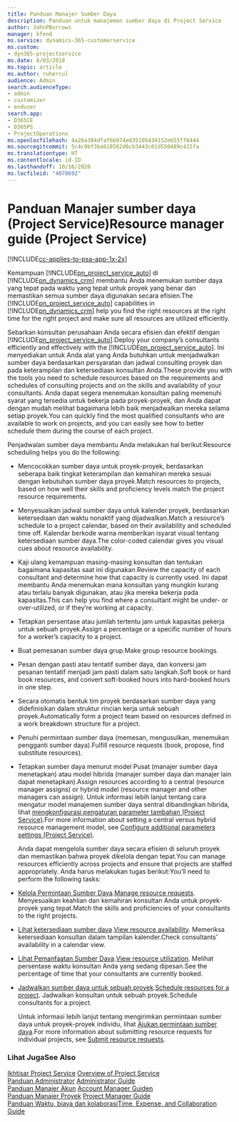 ```yaml
---
title: Panduan Manajer Sumber Daya
description: Panduan untuk manajemen sumber daya di Project Service
author: JohnPBurrows
manager: kfend
ms.service: dynamics-365-customerservice
ms.custom:
- dyn365-projectservice
ms.date: 8/03/2018
ms.topic: article
ms.author: ruhercul
audience: Admin
search.audienceType:
- admin
- customizer
- enduser
search.app:
- D365CE
- D365PS
- ProjectOperations
ms.openlocfilehash: 4a26a384dfaf6b974ed35105434152e655ff6444
ms.sourcegitcommit: 5c4c9bf3ba018562d6cb3443c01d550489c415fa
ms.translationtype: HT
ms.contentlocale: id-ID
ms.lasthandoff: 10/16/2020
ms.locfileid: "4078692"
---
```

# <a name="resource-manager-guide-project-service"></a><span data-ttu-id="f6ca7-103">Panduan Manajer sumber daya (Project Service)</span><span class="sxs-lookup"><span data-stu-id="f6ca7-103">Resource manager guide (Project Service)</span></span>

[!INCLUDE[cc-applies-to-psa-app-1x-2x](../includes/cc-applies-to-psa-app-1x-2x.md)]

<span data-ttu-id="f6ca7-104">Kemampuan [!INCLUDE[pn_project_service_auto](../includes/pn-project-service-auto.md)] di [!INCLUDE[pn_dynamics_crm](../includes/pn-dynamics-crm.md)] membantu Anda menemukan sumber daya yang tepat pada waktu yang tepat untuk proyek yang benar dan memastikan semua sumber daya digunakan secara efisien.</span><span class="sxs-lookup"><span data-stu-id="f6ca7-104">The [!INCLUDE[pn_project_service_auto](../includes/pn-project-service-auto.md)] capabilities in [!INCLUDE[pn_dynamics_crm](../includes/pn-dynamics-crm.md)] help you find the right resources at the right time for the right project and make sure all resources are utilized efficiently.</span></span>  
  
 <span data-ttu-id="f6ca7-105">Sebarkan konsultan perusahaan Anda secara efisien dan efektif dengan [!INCLUDE[pn_project_service_auto](../includes/pn-project-service-auto.md)].</span><span class="sxs-lookup"><span data-stu-id="f6ca7-105">Deploy your company’s consultants efficiently and effectively with the [!INCLUDE[pn_project_service_auto](../includes/pn-project-service-auto.md)].</span></span> <span data-ttu-id="f6ca7-106">Ini menyediakan untuk Anda alat yang Anda butuhkan untuk menjadwalkan sumber daya berdasarkan persyaratan dan jadwal consulting proyek dan pada keterampilan dan ketersediaan konsultan Anda.</span><span class="sxs-lookup"><span data-stu-id="f6ca7-106">These provide you with the tools you need to schedule resources based on the requirements and schedules of consulting projects and on the skills and availability of your consultants.</span></span> <span data-ttu-id="f6ca7-107">Anda dapat segera menemukan konsultan paling memenuhi syarat yang tersedia untuk bekerja pada proyek-proyek, dan Anda dapat dengan mudah melihat bagaimana lebih baik menjadwalkan mereka selama setiap proyek.</span><span class="sxs-lookup"><span data-stu-id="f6ca7-107">You can quickly find the most qualified consultants who are available to work on projects, and you can easily see how to better schedule them during the course of each project.</span></span>  
  
 <span data-ttu-id="f6ca7-108">Penjadwalan sumber daya membantu Anda melakukan hal berikut:</span><span class="sxs-lookup"><span data-stu-id="f6ca7-108">Resource scheduling helps you do the following:</span></span>  
  
- <span data-ttu-id="f6ca7-109">Mencocokkan sumber daya untuk proyek-proyek, berdasarkan seberapa baik tingkat keterampilan dan kemahiran mereka sesuai dengan kebutuhan sumber daya proyek.</span><span class="sxs-lookup"><span data-stu-id="f6ca7-109">Match resources to projects, based on how well their skills and proficiency levels match the project resource requirements.</span></span>  
  
- <span data-ttu-id="f6ca7-110">Menyesuaikan jadwal sumber daya untuk kalender proyek, berdasarkan ketersediaan dan waktu nonaktif yang dijadwalkan.</span><span class="sxs-lookup"><span data-stu-id="f6ca7-110">Match a resource’s schedule to a project calendar, based on their availability and scheduled time off.</span></span> <span data-ttu-id="f6ca7-111">Kalendar berkode warna memberikan isyarat visual tentang ketersediaan sumber daya.</span><span class="sxs-lookup"><span data-stu-id="f6ca7-111">The color-coded calendar gives you visual cues about resource availability.</span></span>  
  
- <span data-ttu-id="f6ca7-112">Kaji ulang kemampuan masing-masing konsultan dan tentukan bagaimana kapasitas saat ini digunakan.</span><span class="sxs-lookup"><span data-stu-id="f6ca7-112">Review the capacity of each consultant and determine how that capacity is currently used.</span></span> <span data-ttu-id="f6ca7-113">Ini dapat membantu Anda menemukan mana konsultan yang mungkin kurang atau terlalu banyak digunakan, atau jika mereka bekerja pada kapasitas.</span><span class="sxs-lookup"><span data-stu-id="f6ca7-113">This can help you find where a consultant might be under- or over-utilized, or if they’re working at capacity.</span></span>  
  
- <span data-ttu-id="f6ca7-114">Tetapkan persentase atau jumlah tertentu jam untuk kapasitas pekerja untuk sebuah proyek.</span><span class="sxs-lookup"><span data-stu-id="f6ca7-114">Assign a percentage or a specific number of hours for a worker’s capacity to a project.</span></span>  
  
- <span data-ttu-id="f6ca7-115">Buat pemesanan sumber daya grup.</span><span class="sxs-lookup"><span data-stu-id="f6ca7-115">Make group resource bookings.</span></span>  
  
- <span data-ttu-id="f6ca7-116">Pesan dengan pasti atau tentatif sumber daya, dan konversi jam pesanan tentatif menjadi jam pasti dalam satu langkah.</span><span class="sxs-lookup"><span data-stu-id="f6ca7-116">Soft book or hard book resources, and convert soft-booked hours into hard-booked hours in one step.</span></span>  
  
- <span data-ttu-id="f6ca7-117">Secara otomatis bentuk tim proyek berdasarkan sumber daya yang didefinisikan dalam struktur rincian kerja untuk sebuah proyek.</span><span class="sxs-lookup"><span data-stu-id="f6ca7-117">Automatically form a project team based on resources defined in a work breakdown structure for a project.</span></span>  
  
- <span data-ttu-id="f6ca7-118">Penuhi permintaan sumber daya (memesan, mengusulkan, menemukan pengganti sumber daya).</span><span class="sxs-lookup"><span data-stu-id="f6ca7-118">Fulfill resource requests (book, propose, find substitute resources).</span></span>  
  
- <span data-ttu-id="f6ca7-119">Tetapkan sumber daya menurut model Pusat (manajer sumber daya menetapkan) atau model hibrida (manajer sumber daya dan manajer lain dapat menetapkan).</span><span class="sxs-lookup"><span data-stu-id="f6ca7-119">Assign resources according to a central (resource manager assigns) or hybrid model (resource manager and other managers can assign).</span></span> <span data-ttu-id="f6ca7-120">Untuk informasi lebih lanjut tentang cara mengatur model manajemen sumber daya sentral dibandingkan hibrida, lihat [mengkonfigurasi pengaturan parameter tambahan (Project Service)](../psa/configure-additional-parameters-settings.md).</span><span class="sxs-lookup"><span data-stu-id="f6ca7-120">For more information about setting a central versus hybrid resource management model, see [Configure additional parameters settings (Project Service)](../psa/configure-additional-parameters-settings.md).</span></span>  
  
  <span data-ttu-id="f6ca7-121">Anda dapat mengelola sumber daya secara efisien di seluruh proyek dan memastikan bahwa proyek dikelola dengan tepat.</span><span class="sxs-lookup"><span data-stu-id="f6ca7-121">You can manage resources efficiently across projects and ensure that projects are staffed appropriately.</span></span> <span data-ttu-id="f6ca7-122">Anda harus melakukan tugas berikut:</span><span class="sxs-lookup"><span data-stu-id="f6ca7-122">You’ll need to perform the following tasks:</span></span>  
  
- <span data-ttu-id="f6ca7-123">[Kelola Permintaan Sumber Daya](../psa/manage-resource-requests.md).</span><span class="sxs-lookup"><span data-stu-id="f6ca7-123">[Manage resource requests](../psa/manage-resource-requests.md).</span></span> <span data-ttu-id="f6ca7-124">Menyesuaikan keahlian dan kemahiran konsultan Anda untuk proyek-proyek yang tepat.</span><span class="sxs-lookup"><span data-stu-id="f6ca7-124">Match the skills and proficiencies of your consultants to the right projects.</span></span>  
  
- <span data-ttu-id="f6ca7-125">[Lihat ketersediaan sumber daya](../psa/view-resource-availability.md).</span><span class="sxs-lookup"><span data-stu-id="f6ca7-125">[View resource availability](../psa/view-resource-availability.md).</span></span> <span data-ttu-id="f6ca7-126">Memeriksa ketersediaan konsultan dalam tampilan kalender.</span><span class="sxs-lookup"><span data-stu-id="f6ca7-126">Check consultants’ availability in a calendar view.</span></span>  
  
- <span data-ttu-id="f6ca7-127">[Lihat Pemanfaatan Sumber Daya](../psa/view-resource-utilization.md).</span><span class="sxs-lookup"><span data-stu-id="f6ca7-127">[View resource utilization](../psa/view-resource-utilization.md).</span></span> <span data-ttu-id="f6ca7-128">Melihat persentase waktu konsultan Anda yang sedang dipesan.</span><span class="sxs-lookup"><span data-stu-id="f6ca7-128">See the percentage of time that your consultants are currently booked.</span></span>  
  
- <span data-ttu-id="f6ca7-129">[Jadwalkan sumber daya untuk sebuah proyek](../psa/schedule-resources-project.md).</span><span class="sxs-lookup"><span data-stu-id="f6ca7-129">[Schedule resources for a project](../psa/schedule-resources-project.md).</span></span> <span data-ttu-id="f6ca7-130">Jadwalkan konsultan untuk sebuah proyek.</span><span class="sxs-lookup"><span data-stu-id="f6ca7-130">Schedule consultants for a project.</span></span>  
  
  <span data-ttu-id="f6ca7-131">Untuk informasi lebih lanjut tentang mengirimkan permintaan sumber daya untuk proyek-proyek individu, lihat [Ajukan permintaan sumber daya](../psa/submit-resource-requests.md).</span><span class="sxs-lookup"><span data-stu-id="f6ca7-131">For more information about submitting resource requests for individual projects, see [Submit resource requests](../psa/submit-resource-requests.md).</span></span>  
  
### <a name="see-also"></a><span data-ttu-id="f6ca7-132">Lihat Juga</span><span class="sxs-lookup"><span data-stu-id="f6ca7-132">See Also</span></span>  
 <span data-ttu-id="f6ca7-133">[Ikhtisar Project Service](../psa/overview.md) </span><span class="sxs-lookup"><span data-stu-id="f6ca7-133">[Overview of Project Service](../psa/overview.md) </span></span>  
 <span data-ttu-id="f6ca7-134">[Panduan Administrator](../psa/admin-guide.md) </span><span class="sxs-lookup"><span data-stu-id="f6ca7-134">[Administrator Guide](../psa/admin-guide.md) </span></span>  
 <span data-ttu-id="f6ca7-135">[Panduan Manajer Akun](../psa/account-manager-guide.md) </span><span class="sxs-lookup"><span data-stu-id="f6ca7-135">[Account Manager Guiden](../psa/account-manager-guide.md) </span></span>  
 <span data-ttu-id="f6ca7-136">[Panduan Manajer Proyek](../psa/project-manager-guide.md) </span><span class="sxs-lookup"><span data-stu-id="f6ca7-136">[Project Manager Guide](../psa/project-manager-guide.md) </span></span>  
 [<span data-ttu-id="f6ca7-137">Panduan Waktu, biaya dan kolaborasi</span><span class="sxs-lookup"><span data-stu-id="f6ca7-137">Time, Expense, and Collaboration Guide</span></span>](../psa/time-expense-collaboration-guide.md)
